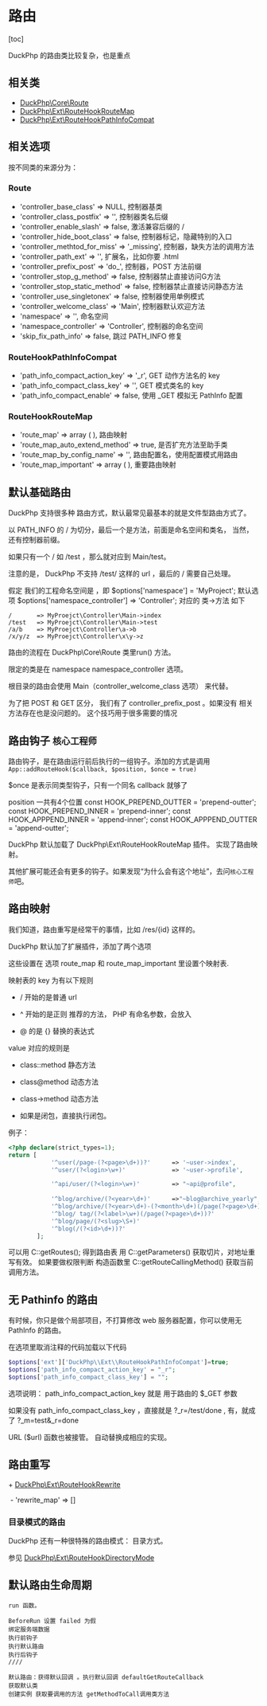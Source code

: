 # 路由
[toc]

DuckPhp 的路由类比较复杂，也是重点

## 相关类

- [DuckPhp\\Core\\Route](ref/Core-Route.md)
- [DuckPhp\\Ext\\RouteHookRouteMap](ref/Ext-RouteHookRouteMap.md)
- [DuckPhp\\Ext\\RouteHookPathInfoCompat](ref/Ext-RouteHookPathInfoCompat.md)

## 相关选项

按不同类的来源分为：

### Route

- 'controller_base_class' => NULL,
    控制器基类
- 'controller_class_postfix' => '',
    控制器类名后缀
- 'controller_enable_slash' => false,
    激活兼容后缀的 / 
- 'controller_hide_boot_class' => false,
    控制器标记，隐藏特别的入口
- 'controller_methtod_for_miss' => '_missing',
    控制器，缺失方法的调用方法
- 'controller_path_ext' => '',
    扩展名，比如你要 .html
- 'controller_prefix_post' => 'do_',
    控制器，POST 方法前缀
- 'controller_stop_g_method' => false,
    控制器禁止直接访问G方法
- 'controller_stop_static_method' => false,
    控制器禁止直接访问静态方法
- 'controller_use_singletonex' => false,
    控制器使用单例模式
- 'controller_welcome_class' => 'Main',
    控制器默认欢迎方法
- 'namespace' => '',
    命名空间
- 'namespace_controller' => 'Controller',
    控制器的命名空间
- 'skip_fix_path_info' => false,
    跳过 PATH_INFO 修复

### RouteHookPathInfoCompat

- 'path_info_compact_action_key' => '_r',
    GET 动作方法名的 key
- 'path_info_compact_class_key' => '',
    GET 模式类名的 key
- 'path_info_compact_enable' => false,
    使用 _GET 模拟无 PathInfo 配置

### RouteHookRouteMap

- 'route_map' => array ( ),
    路由映射
- 'route_map_auto_extend_method' => true,
    是否扩充方法至助手类
- 'route_map_by_config_name' => '',
    路由配置名，使用配置模式用路由
- 'route_map_important' => array ( ),
    重要路由映射

##  默认基础路由

DuckPhp 支持很多种 路由方式，默认最常见最基本的就是文件型路由方式了。

以 PATH_INFO 的 / 为切分，最后一个是方法，前面是命名空间和类名， 当然，还有控制器前缀。

如果只有一个 / 如 /test ，那么就对应到 Main/test。

注意的是， DuckPhp 不支持 /test/  这样的 url ，最后的 / 需要自己处理。

假定 我们的工程命名空间是 ，即 $options['namespace'] = 'MyProject';
默认选项 $options['namespace_controller'] => 'Controller';
对应的 类->方法 如下


```
/       => MyProejct\Controller\Main->index
/test   => MyProejct\Controller\Main->test
/a/b    => MyProejct\Controller\a->b
/x/y/z  => MyProejct\Controller\x\y->z

```

路由的流程在 DuckPhp\Core\Route 类里run() 方法。

限定的类是在  namespace namespace_controller 选项。

根目录的路由会使用 Main（controller_welcome_class 选项） 来代替。

为了把 POST 和 GET 区分， 我们有了 controller_prefix_post 。如果没有 相关方法存在也是没问题的。 这个技巧用于很多需要的情况

## 路由钩子 `核心工程师`

路由钩子，是在路由运行前后执行的一组钩子。添加的方式是调用 `App::addRouteHook($callback, $position, $once = true)`

$once 是表示同类型钩子，只有一个同名 callback 就够了

position 一共有4个位置
    const HOOK_PREPEND_OUTTER = 'prepend-outter';
    const HOOK_PREPEND_INNER = 'prepend-inner';
    const HOOK_APPPEND_INNER = 'append-inner';
    const HOOK_APPPEND_OUTTER = 'append-outter';

DuckPhp 默认加载了 DuckPhp\\Ext\\RouteHookRouteMap 插件。 实现了路由映射。

其他扩展可能还会有更多的钩子。如果发现“为什么会有这个地址”，去问`核心工程师`吧。

## 路由映射


我们知道，路由重写是经常干的事情，比如  /res/{id} 这样的。

DuckPhp 默认加了扩展插件，添加了两个选项

这些设置在 选项 route_map 和 route_map_important 里设置个映射表.

映射表的 key 为有以下规则

- / 开始的是普通 url

- ^ 开始的是正则 推荐的方法， PHP 有命名参数，会放入

- @ 的是 {} 替换的表达式

value 对应的规则是

- class::method 静态方法

- class@method 动态方法

- class->method 动态方法

- 如果是闭包，直接执行闭包。

例子：





```PHP
<?php declare(strict_types=1);
return [
            '^user(/page-(?<page>\d+))?'      => '~user->index',
            '^user/(?<login>\w+)'             => '~user->profile',

            '^api/user/(?<login>\w+)'         => "~api@profile",
            
            '^blog/archive/(?<year>\d+)'      =>"~blog@archive_yearly",
            '^blog/archive/(?<year>\d+)-(?<month>\d+)(/page(?<page>\d+))?'    =>"~blog@archive_monthly",
            '^blog/ tag/(?<label>\w+)(/page(?<page>\d+))?'                     =>"~blog@tag",
            '^blog/page/(?<slug>\S+)'                                         =>"~blog@post",
            '^blog(/(?<id>\d+))?'                                              =>"~blog@index",
        ];

```

可以用 C::getRoutes();  得到路由表
用 C::getParameters() 获取切片，对地址重写有效。
如果要做权限判断 构造函数里 C::getRouteCallingMethod() 获取当前调用方法。

## 无 Pathinfo 的路由

有时候，你只是做个局部项目，不打算修改 web 服务器配置，你可以使用无 PathInfo 的路由。

在选项里取消注释的代码加载以下代码

```php
$options['ext']['DuckPhp\\Ext\\RouteHookPathInfoCompat']=true;
$options['path_info_compact_action_key' = "_r";
$options['path_info_compact_class_key'] = "";
```
选项说明： path_info_compact_action_key 就是 用于路由的 $\_GET 参数

如果没有 path_info_compact_class_key ，直接就是  ?\_r=/test/done ,  有，就成了 ?\_m=test&_r=done

URL ($url) 函数也被接管。 自动替换成相应的实现。


## 路由重写

\+ [DuckPhp\Ext\RouteHookRewrite](Ext-RouteHookRewrite.md)

​    \- 'rewrite_map' => []

### 目录模式的路由

DuckPhp 还有一种很特殊的路由模式： 目录方式。

参见 [DuckPhp\\Ext\\RouteHookDirectoryMode](ref/RouteHookDirectoryMode.md)


## 默认路由生命周期

    run 函数。
    
    BeforeRun 设置 failed 为假
    绑定服务端数据
    执行前钩子
    执行默认路由
    执行后钩子
    ////
    
    默认路由：获得默认回调 。执行默认回调 defaultGetRouteCallback
    获取默认类
    创建实例 获取要调用的方法 getMethodToCall调用类方法
